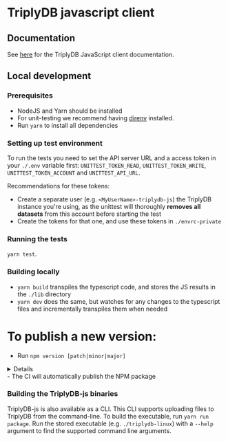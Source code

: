 # TriplyDB javascript client

## Documentation

See [here](https://docs.triply.cc/triplydb-js/) for the TriplyDB JavaScript client documentation.

## Local development

### Prerequisites

- NodeJS and Yarn should be installed
- For unit-testing we recommend having [direnv](https://direnv.net) installed.
- Run `yarn` to install all dependencies

### Setting up test environment

To run the tests you need to set the API server URL and a access token in your `./.env` variable first: `UNITTEST_TOKEN_READ`, `UNITTEST_TOKEN_WRITE`, `UNITTEST_TOKEN_ACCOUNT` and `UNITTEST_API_URL`.

Recommendations for these tokens:

- Create a separate user (e.g. `<MyUserName>-triplydb-js`) the TriplyDB instance you're using, as the unittest will thoroughly **removes all datasets** from this account before starting the test
- Create the tokens for that one, and use these tokens in `./envrc-private`

### Running the tests

`yarn test`.

### Building locally

- `yarn build` transpiles the typescript code, and stores the JS results in the `./lib` directory
- `yarn dev` does the same, but watches for any changes to the typescript files and incrementally transpiles them when needed

# To publish a new version:

- Run `npm version [patch|minor|major]`
<details>
yarn's new version plugin does more than we want. We just want to modify the package.json file. I.e., just use npm 
</details>
- The CI will automatically publish the NPM package

### Building the TriplyDB-js binaries

TriplyDB-js is also available as a CLI. This CLI supports uploading files to TriplyDB from the command-line. To build the executable, run `yarn run package`.
Run the stored executable (e.g. `./triplydb-linux`) with a `--help` argument to find the supported command line arguments.
